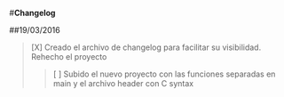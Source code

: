 #**Changelog**







##19/03/2016
> [X] Creado el archivo de changelog para facilitar su visibilidad. Rehecho el proyecto
>> [ ] Subido el nuevo proyecto con las funciones separadas en main y el archivo header con C syntax
